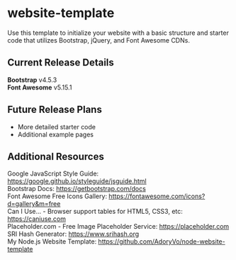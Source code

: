 # website-template
Use this template to initialize your website with a basic structure and starter code that utilizes Bootstrap, jQuery, and Font Awesome CDNs.

## Current Release Details
<b>Bootstrap</b> v4.5.3
<br>
<b>Font Awesome</b> v5.15.1

## Future Release Plans
<ul>
  <li>More detailed starter code</li>
  <li>Additional example pages</li>
</ul>

## Additional Resources
Google JavaScript Style Guide: https://google.github.io/styleguide/jsguide.html
<br>
Bootstrap Docs: https://getbootstrap.com/docs
<br>
Font Awesome Free Icons Gallery: https://fontawesome.com/icons?d=gallery&m=free
<br>
Can I Use... - Browser support tables for HTML5, CSS3, etc: https://caniuse.com
<br>
Placeholder.com - Free Image Placeholder Service: https://placeholder.com
<br>
SRI Hash Generator: https://www.srihash.org
<br>
My Node.js Website Template: https://github.com/AdoryVo/node-website-template
